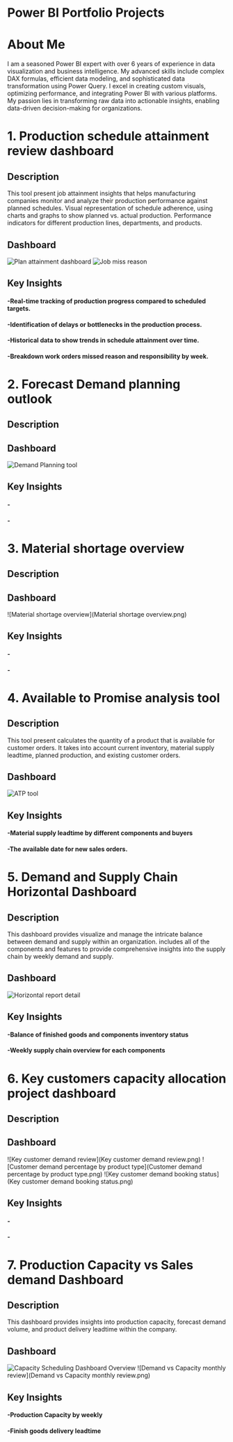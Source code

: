 # Power BI Portfolio Projects

# About Me
I am a seasoned Power BI expert with over 6 years of experience in data visualization and business intelligence. My advanced skills include complex DAX formulas, efficient data modeling, and sophisticated data transformation using Power Query. I excel in creating custom visuals, optimizing performance, and integrating Power BI with various platforms. My passion lies in transforming raw data into actionable insights, enabling data-driven decision-making for organizations. 

# 1. Production schedule attainment review dashboard

## Description
This tool present job attainment insights that helps manufacturing companies monitor and analyze their production performance against planned schedules. Visual representation of schedule adherence, using charts and graphs to show planned vs. actual production. Performance indicators for different production lines, departments, and products.

## Dashboard
![Plan attainment dashboard](Production_Attainment_Review_overview.png)
![Job miss reason](Job_miss_reason_breakdown.png)

## Key Insights

#### -Real-time tracking of production progress compared to scheduled targets.
#### -Identification of delays or bottlenecks in the production process.
#### -Historical data to show trends in schedule attainment over time.
#### -Breakdown work orders missed reason and responsibility by week.

# 2. Forecast Demand planning outlook

## Description


## Dashboard
![Demand Planning tool](https://github.com/StanleyKo13/StanleyKo-Power-BI-dashboard-portfolio/blob/main/Demand%20Planning%20overview.png)

## Key Insights

#### -
#### -

# 3. Material shortage overview

## Description


## Dashboard
![Material shortage overview](Material shortage overview.png)

## Key Insights

#### -
#### -


# 4. Available to Promise analysis tool

## Description
This tool present calculates the quantity of a product that is available for customer orders. It takes into account current inventory, material supply leadtime, planned production, and existing customer orders.

## Dashboard
![ATP tool](ATP_tool.png)

## Key Insights

#### -Material supply leadtime by different components and buyers
#### -The available date for new sales orders.
  
# 5. Demand and Supply Chain Horizontal Dashboard

## Description
This dashboard provides visualize and manage the intricate balance between demand and supply within an organization. includes all of the components and features to provide comprehensive insights into the supply chain by weekly demand and supply.

## Dashboard
![Horizontal report detail](Horizontal_Report_Details.png)

## Key Insights

#### -Balance of finished goods and components inventory status
#### -Weekly supply chain overview for each components

# 6. Key customers capacity allocation project dashboard

## Description


## Dashboard
![Key customer demand review](Key customer demand review.png)
![Customer demand percentage by product type](Customer demand percentage by product type.png)
![Key customer demand booking status](Key customer demand booking status.png)

## Key Insights

#### -
#### -

# 7. Production Capacity vs Sales demand Dashboard

## Description
This dashboard provides insights into production capacity, forecast demand volume, and product delivery leadtime within the company.

## Dashboard
![Capacity Scheduling Dashboard Overview](Capacity_Scheduling.png)
![Demand vs Capacity monthly review](Demand vs Capacity monthly review.png)

## Key Insights

#### -Production Capacity by weekly
#### -Finish goods delivery leadtime




